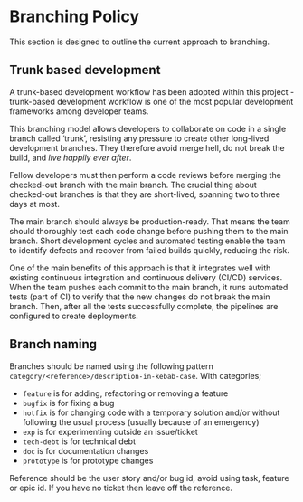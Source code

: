 # Branching Policy

This section is designed to outline the current approach to branching.

## Trunk based development

A trunk-based development workflow has been adopted within this project - trunk-based development workflow is one of the most popular development frameworks among developer teams.

This branching model allows developers to collaborate on code in a single branch called ‘trunk’, resisting any pressure to create other long-lived development branches. They therefore avoid merge hell, do not break the build, and *live happily ever after*.

Fellow developers must then perform a code reviews before merging the checked-out branch with the main branch. The crucial thing about checked-out branches is that they are short-lived, spanning two to three days at most.

The main branch should always be production-ready. That means the team should thoroughly test each code change before pushing them to the main branch. Short development cycles and automated testing enable the team to identify defects and recover from failed builds quickly, reducing the risk.

One of the main benefits of this approach is that it integrates well with existing continuous integration and continuous delivery (CI/CD) services. When the team pushes each commit to the main branch, it runs automated tests (part of CI) to verify that the new changes do not break the main branch. Then, after all the tests successfully complete, the pipelines are configured to create deployments.


## Branch naming

Branches should be named using the following pattern `category/<reference>/description-in-kebab-case`. With categories;
- `feature` is for adding, refactoring or removing a feature
- `bugfix` is for fixing a bug
- `hotfix` is for changing code with a temporary solution and/or without following the usual process (usually because of an emergency)
- `exp` is for experimenting outside an issue/ticket
- `tech-debt` is for technical debt 
- `doc` is for documentation changes
- `prototype` is for prototype changes

Reference should be the user story and/or bug id, avoid using task, feature or epic id. If you have no ticket then leave off the reference.

